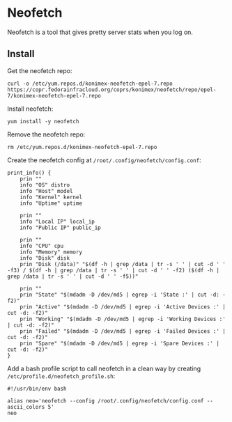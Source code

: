 # Neofetch

Neofetch is a tool that gives pretty server stats when you log on.

## Install

Get the neofetch repo:
```
curl -o /etc/yum.repos.d/konimex-neofetch-epel-7.repo https://copr.fedorainfracloud.org/coprs/konimex/neofetch/repo/epel-7/konimex-neofetch-epel-7.repo
```

Install neofetch:
```
yum install -y neofetch
```

Remove the neofetch repo:
```
rm /etc/yum.repos.d/konimex-neofetch-epel-7.repo
```

Create the neofetch config at `/root/.config/neofetch/config.conf`:
```
print_info() {
    prin ""
    info "OS" distro
    info "Host" model
    info "Kernel" kernel
    info "Uptime" uptime

    prin ""
    info "Local IP" local_ip
    info "Public IP" public_ip

    prin ""
    info "CPU" cpu
    info "Memory" memory
    info "Disk" disk
    prin "Disk (/data)" "$(df -h | grep /data | tr -s ' ' | cut -d ' ' -f3) / $(df -h | grep /data | tr -s ' ' | cut -d ' ' -f2) ($(df -h | grep /data | tr -s ' ' | cut -d ' ' -f5))"

    prin ""
    prin "State" "$(mdadm -D /dev/md5 | egrep -i 'State :' | cut -d: -f2)"
    prin "Active" "$(mdadm -D /dev/md5 | egrep -i 'Active Devices :' | cut -d: -f2)"
    prin "Working" "$(mdadm -D /dev/md5 | egrep -i 'Working Devices :' | cut -d: -f2)"
    prin "Failed" "$(mdadm -D /dev/md5 | egrep -i 'Failed Devices :' | cut -d: -f2)"
    prin "Spare" "$(mdadm -D /dev/md5 | egrep -i 'Spare Devices :' | cut -d: -f2)"
}
```


Add a bash profile script to call neofetch in a clean way by creating `/etc/profile.d/neofetch_profile.sh`:
```
#!/usr/bin/env bash

alias neo='neofetch --config /root/.config/neofetch/config.conf --ascii_colors 5'
neo
```